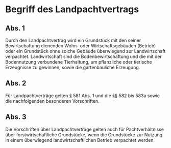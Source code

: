 # Begriff des Landpachtvertrags



## Abs. 1

 Durch den Landpachtvertrag wird ein Grundstück mit den seiner Bewirtschaftung dienenden Wohn- oder Wirtschaftsgebäuden (Betrieb) oder ein Grundstück ohne solche Gebäude überwiegend zur Landwirtschaft verpachtet. Landwirtschaft sind die Bodenbewirtschaftung und die mit der Bodennutzung verbundene Tierhaltung, um pflanzliche oder tierische Erzeugnisse zu gewinnen, sowie die gartenbauliche Erzeugung.

## Abs. 2

 Für Landpachtverträge gelten § 581 Abs. 1 und die §§ 582 bis 583a sowie die nachfolgenden besonderen Vorschriften.

## Abs. 3

 Die Vorschriften über Landpachtverträge gelten auch für Pachtverhältnisse über forstwirtschaftliche Grundstücke, wenn die Grundstücke zur Nutzung in einem überwiegend landwirtschaftlichen Betrieb verpachtet werden. 

